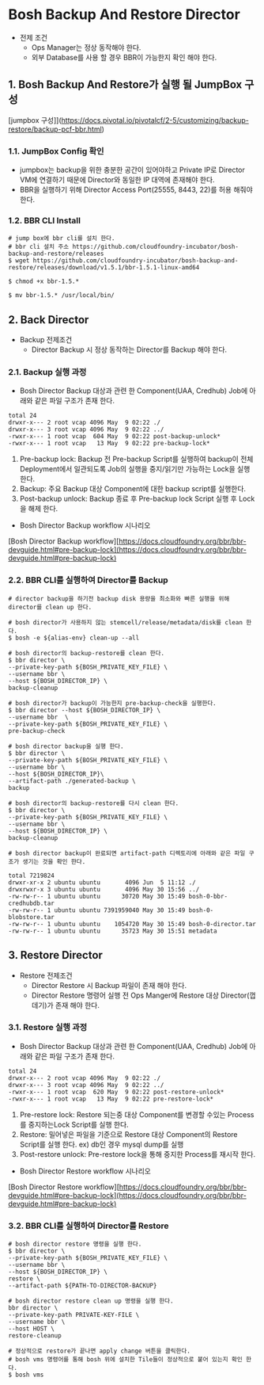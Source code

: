 
# Bosh Backup And Restore Director
 - 전제 조건
	- Ops Manager는 정상 동작해야 한다.
	- 외부 Database를 사용 할 경우 BBR이 가능한지 확인 해야 한다.
 
## 1. Bosh Backup And Restore가 실행 될 JumpBox 구성

[jumpbox 구성]](https://docs.pivotal.io/pivotalcf/2-5/customizing/backup-restore/backup-pcf-bbr.html)

### 1.1. JumpBox Config 확인

- jumpbox는  backup을 위한 충분한 공간이 있어야하고 Private IP로 Director VM에 연결하기 때문에 Director와 동일한 IP 대역에 존재해야 한다.
- BBR을 실행하기 위해 Director Access Port(25555, 8443, 22)를 허용 해줘야한다.

### 1.2.  BBR CLI Install
```
# jump box에 bbr cli를 설치 한다.
# bbr cli 설치 주소 https://github.com/cloudfoundry-incubator/bosh-backup-and-restore/releases
$ wget https://github.com/cloudfoundry-incubator/bosh-backup-and-restore/releases/download/v1.5.1/bbr-1.5.1-linux-amd64

$ chmod +x bbr-1.5.*

$ mv bbr-1.5.* /usr/local/bin/
``` 

## 2.  Back Director
- Backup 전제조건
	- Director Backup 시 정상 동작하는 Director를 Backup 해야 한다. 
### 2.1. Backup 실행 과정

- Bosh Director Backup 대상과 관련 한 Component(UAA, Credhub) Job에 아래와 같은 파일 구조가 존재 한다.
```
total 24
drwxr-x--- 2 root vcap 4096 May  9 02:22 ./
drwxr-x--- 3 root vcap 4096 May  9 02:22 ../
-rwxr-x--- 1 root vcap  604 May  9 02:22 post-backup-unlock*
-rwxr-x--- 1 root vcap   13 May  9 02:22 pre-backup-lock*
```
1. Pre-backup lock: Backup 전 Pre-backup Script를 실행하여 backup이 전체 Deployment에서 일관되도록 Job의 실행을 중지/읽기만 가능하는 Lock을 실행 한다. 
2. Backup: 주요 Backup 대상 Component에 대한 backup script를 실행한다.
3. Post-backup unlock: Backup 종료 후 Pre-backup lock Script 실행 후 Lock을 해제 한다.

- Bosh Director Backup workflow 시나리오

[Bosh Director Backup workflow][https://docs.cloudfoundry.org/bbr/bbr-devguide.html#pre-backup-lock](https://docs.cloudfoundry.org/bbr/bbr-devguide.html#pre-backup-lock)

### 2.2.  BBR CLI를 실행하여 Director를 Backup
```
# director backup을 하기전 backup disk 용량을 최소화와 빠른 실행을 위해 director를 clean up 한다.

# bosh director가 사용하지 않는 stemcell/release/metadata/disk를 clean 한다.
$ bosh -e ${alias-env} clean-up --all

# bosh director의 backup-restore를 clean 한다.
$ bbr director \
--private-key-path ${BOSH_PRIVATE_KEY_FILE} \
--username bbr \
--host ${BOSH_DIRECTOR_IP} \
backup-cleanup

# bosh director가 backup이 가능한지 pre-backup-check을 실행한다.
$ bbr director --host ${BOSH_DIRECTOR_IP} \
--username bbr  \
--private-key-path ${BOSH_PRIVATE_KEY_FILE} \
pre-backup-check

# bosh director backup을 실행 한다.
$ bbr director \
--private-key-path ${BOSH_PRIVATE_KEY_FILE} \
--username bbr \
--host ${BOSH_DIRECTOR_IP}\
--artifact-path ./generated-backup \
backup

# bosh director의 backup-restore를 다시 clean 한다.
$ bbr director \
--private-key-path ${BOSH_PRIVATE_KEY_FILE} \
--username bbr \
--host ${BOSH_DIRECTOR_IP} \
backup-cleanup

# bosh director backup이 완료되면 artifact-path 디렉토리에 아래와 같은 파일 구조가 생기는 것을 확인 한다.

total 7219824
drwxr-xr-x 2 ubuntu ubuntu       4096 Jun  5 11:12 ./
drwxrwxr-x 3 ubuntu ubuntu       4096 May 30 15:56 ../
-rw-rw-r-- 1 ubuntu ubuntu      30720 May 30 15:49 bosh-0-bbr-credhubdb.tar
-rw-rw-r-- 1 ubuntu ubuntu 7391959040 May 30 15:49 bosh-0-blobstore.tar
-rw-rw-r-- 1 ubuntu ubuntu    1054720 May 30 15:49 bosh-0-director.tar
-rw-rw-r-- 1 ubuntu ubuntu      35723 May 30 15:51 metadata
```

## 3.  Restore Director
- Restore 전제조건
	- Director Restore 시 Backup 파일이 존재 해야 한다. 
	- Director Restore 명령어 실행 전 Ops Manger에 Restore 대상 Director(껍데기)가 존재 해야 한다.
	
### 3.1. Restore 실행 과정

- Bosh Director Backup 대상과 관련 한 Component(UAA, Credhub) Job에 아래와 같은 파일 구조가 존재 한다.
```
total 24
drwxr-x--- 2 root vcap 4096 May  9 02:22 ./
drwxr-x--- 3 root vcap 4096 May  9 02:22 ../
-rwxr-x--- 1 root vcap  620 May  9 02:22 post-restore-unlock*
-rwxr-x--- 1 root vcap   13 May  9 02:22 pre-restore-lock*
```

1. Pre-restore lock: Restore 되는중 대상 Component를 변경할 수있는 Process를 중지하는Lock Script를 실행 한다.
2. Restore: 밀어넣은 파일을 기준으로 Restore 대상 Component의 Restore Script를 실행 한다. ex) db인 경우 mysql dump를 실행
3. Post-restore unlock: Pre-restore lock을 통해 중지한 Process를 재시작 한다.

- Bosh Director Restore workflow 시나리오

[Bosh Director Restore workflow][https://docs.cloudfoundry.org/bbr/bbr-devguide.html#pre-backup-lock](https://docs.cloudfoundry.org/bbr/bbr-devguide.html#pre-backup-lock)

### 3.2.  BBR CLI를 실행하여 Director를 Restore
```
# bosh director restore 명령을 실행 한다.
$ bbr director \
--private-key-path ${BOSH_PRIVATE_KEY_FILE} \
--username bbr \
--host ${BOSH_DIRECTOR_IP} \
restore \
--artifact-path ${PATH-TO-DIRECTOR-BACKUP}

# bosh director restore clean up 명령을 실행 한다.
bbr director \
--private-key-path PRIVATE-KEY-FILE \
--username bbr \
--host HOST \
restore-cleanup

# 정상적으로 restore가 끝나면 apply change 버튼을 클릭한다.
# bosh vms 명령어를 통해 bosh 위에 설치한 Tile들이 정상적으로 붙어 있는지 확인 한다.
$ bosh vms
```
